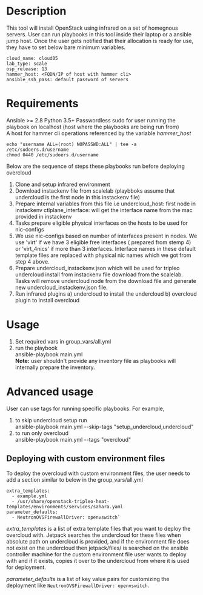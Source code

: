 # Description

This tool will install OpenStack using infrared on a set of homegnous servers.
User can run playbooks in this tool inside their laptop or a ansible jump host.
Once the user gets notified that their allocation is ready for use, they have to set below bare minimum variables.
```
cloud_name: cloud05
lab_type: scale
osp_release: 13
hammer_host: <FQDN/IP of host with hammer cli>
ansible_ssh_pass: default password of servers

```
# Requirements

Ansible >= 2.8
Python 3.5+ 
Passwordless sudo for user running the playbook on localhost (host where the playbooks are being run from)  
A host for hammer cli operations referenced by the variable *hammer_host*

```
echo "username ALL=(root) NOPASSWD:ALL" | tee -a /etc/sudoers.d/username
chmod 0440 /etc/sudoers.d/username
```

Below are the sequence of steps these playbooks run before deploying overcloud
1) Clone and setup infrared environment
2) Download instackenv file from scalelab (playbboks assume that undercloud is the first node in this instackenv file)
3) Prepare internal variables from this file i.e
   undercloud_host: first node in instackenv
   ctlplane_interface: will get the interface name from the mac provided in instackenv
4) Tasks prepare eligible physical interfaces on the hosts to be used for nic-configs
5) We use nic-configs based on number of interfaces present in nodes.
   We use 'virt' if we have 3 eligible free interfaces ( prepared from stemp 4)
   or 'virt_4nics' if more than 3 interfaces.
   Interface names in these default template files are replaced with physical nic names which we got from step 4 above.
6) Prepare undercloud_instackenv.json which will be used for tripleo undercloud install from instackenv file download from the scalelab.
   Tasks will remove undercloud node from the download file and generate new undercloud_instackenv.json file.
7) Run infrared plugins
   a) undercloud to install the undercloud
   b) overcloud plugin to install overcloud

# Usage
1) Set required vars in group_vars/all.yml
2) run the playbook  
ansible-playbook main.yml  
**Note:** user shouldn't provide any inventory file as playbooks will internally prepare the inventory.

# Advanced usage

User can use tags for running specific playbooks. For example,
1) to skip undercloud setup run  
   ansible-playbook main.yml --skip-tags "setup_undercloud,undercloud"
2) to run only overcloud  
   ansible-playbook main.yml --tags "overcloud"

## Deploying with custom environment files  

To deploy the overcloud with custom environment files, the user needs to add a section similar to below in the group_vars/all.yml
```
extra_templates:
  - example.yml
  - /usr/share/openstack-tripleo-heat-templates/environments/services/sahara.yaml
parameter_defaults:
  - NeutronOVSFirewallDriver: openvswitch`
```

*extra_templates* is a list of extra template files that you want to deploy the overcloud with. Jetpack searches the undercloud for these files when absolute path on undercloud is provided, and if the environment file does not exist on the undercloud then jetpack/files/ is searched on the ansible controller machine for the custom environment file user wants to deploy with and if it exists, copies it over to the undercloud from where it is used for deployment.

*parameter_defaults* is a list of key value pairs for customizing the deployment like ```NeutronOVSFirewallDriver: openvswitch```.

